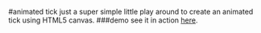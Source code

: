 #animated tick
just a super simple little play around to create an animated tick using HTML5 canvas.
###demo
see it in action [here](http://jsfiddle.net/38P6L/).